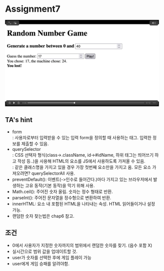 # Assignment7
<img src="./FF417D2D-D43C-471D-A114-F601D7C26A3B.jpeg"/>

## TA's hint
- form<br>
: 사용자로부터 입력받을 수 있는 입력 form을 정의할 때 사용하는 태그. 입력한 정보를 제출할 수 있음.<br>
- querySelector<br>
: CSS 선택자 형식(class->.className, id->#idName, 하위 태그는 띄어쓰기 하고 작성 등..)을 사용해 HTML의 요소를 JS에서 사용하도록 가져올 수 있음.<br>
: 같은 클래스명을 가지고 있을 경우 가장 첫번째 요소만을 가지고 옴. 모든 요소 가져오려면? querySelectorAll 사용.<br>
- preventDefault(): 이벤트(->인수로 들어간다.)마다 가지고 있는 브라우저에서 발생하는 고유 동작(기본 동작)을 막기 위해 사용.<br>
- Math.ceil(): 주어진 숫자 올림. 숫자는 정수 형태로 반환.<br>
- parseInt(): 주어진 문자열을 정수형으로 변환하여 반환.<br>
- innerHTML: 요소 내 포함된 HTML을 나타내는 속성. HTML 읽어들이거나 설정 가능.<br>
- 랜덤한 숫자 찾는법은 chap6 참고.<br>

## 조건
- 0에서 사용자가 지정한 숫자까지의 범위에서 랜덤한 숫자를 찾기. (음수 포함 X)<br>
- 실시간으로 범위 값을 업데이트할 것.<br>
- user가 숫자를 선택한 후에 게임 플레이 가능<br>
- user에게 게임 승패를 알려야함.